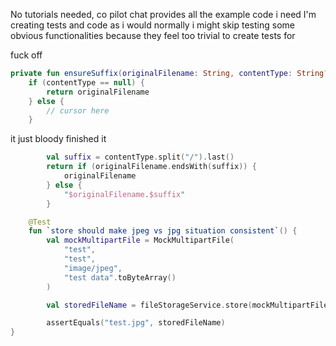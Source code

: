 No tutorials needed, co pilot chat provides all the example code i need
I'm creating tests and code as i would normally
i might skip testing some obvious functionalities because they feel too trivial to create tests for





fuck off
```kotlin
private fun ensureSuffix(originalFilename: String, contentType: String?): String {
    if (contentType == null) {
        return originalFilename
    } else {
        // cursor here
    }
```
 it just bloody finished it
```kotlin
        val suffix = contentType.split("/").last()
        return if (originalFilename.endsWith(suffix)) {
            originalFilename
        } else {
            "$originalFilename.$suffix"
        }
```

```kotlin
    @Test
    fun `store should make jpeg vs jpg situation consistent`() {
        val mockMultipartFile = MockMultipartFile(
            "test",
            "test",
            "image/jpeg",
            "test data".toByteArray()
        )

        val storedFileName = fileStorageService.store(mockMultipartFile)

        assertEquals("test.jpg", storedFileName)
}
```